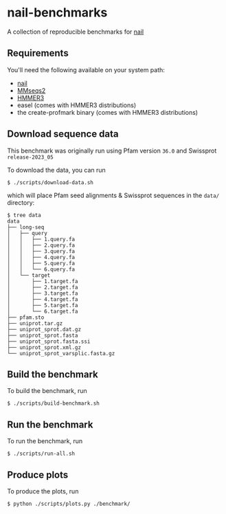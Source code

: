 # nail-benchmarks
A collection of reproducible benchmarks for [nail](https://github.com/travisWheelerLab/nail)

## Requirements

You'll need the following available on your system path:

- [nail](https://github.com/travisWheelerLab/nail)
- [MMseqs2](https://github.com/soedinglab/MMseqs2)
- [HMMER3](http://hmmer.org/)
- easel (comes with HMMER3 distributions)
- the create-profmark binary (comes with HMMER3 distributions)

## Download sequence data
This benchmark was originally run using Pfam version `36.0` and Swissprot `release-2023_05`

To download the data, you can run
    
    $ ./scripts/download-data.sh

which will place Pfam seed alignments & Swissprot sequences in the `data/` directory:

```
$ tree data
data
├── long-seq
│   ├── query
│   │   ├── 1.query.fa
│   │   ├── 2.query.fa
│   │   ├── 3.query.fa
│   │   ├── 4.query.fa
│   │   ├── 5.query.fa
│   │   └── 6.query.fa
│   └── target
│       ├── 1.target.fa
│       ├── 2.target.fa
│       ├── 3.target.fa
│       ├── 4.target.fa
│       ├── 5.target.fa
│       └── 6.target.fa
├── pfam.sto
├── uniprot.tar.gz
├── uniprot_sprot.dat.gz
├── uniprot_sprot.fasta
├── uniprot_sprot.fasta.ssi
├── uniprot_sprot.xml.gz
└── uniprot_sprot_varsplic.fasta.gz
```

## Build the benchmark

To build the benchmark, run

    $ ./scripts/build-benchmark.sh

## Run the benchmark

To run the benchmark, run

    $ ./scripts/run-all.sh

## Produce plots

To produce the plots, run

    $ python ./scripts/plots.py ./benchmark/
